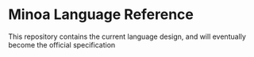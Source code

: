 # Minoa Language Reference

This repository contains the current language design, and will eventually become the official specification
